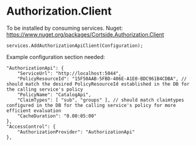 # Authorization.Client

To be installed by consuming services.
Nuget: https://www.nuget.org/packages/Cortside.Authorization.Client

```
services.AddAuthorizationApiClient(Configuration);
```

Example configuration section needed:

```
"AuthorizationApi": {
    "ServiceUrl": "http://localhost:5044",
    "PolicyResourceId": "15F50AAB-5FBD-406E-A1E0-BDC961B4CDBA", // should match the desired PolicyResourceId established in the DB for the calling service's policy
    "PolicyName": "CatalogApi",
    "ClaimTypes": [ "sub", "groups" ], // should match claimtypes configured in the DB for the calling service's policy for more efficient evaluation
    "CacheDuration": "0.00:05:00"
},
"AccessControl": {
    "AuthorizationProvider": "AuthorizationApi"
},
```
